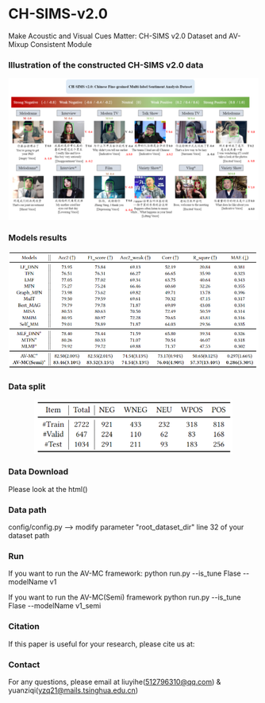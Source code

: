 # CH-SIMS-v2.0
Make Acoustic and Visual Cues Matter: CH-SIMS v2.0 Dataset and AV-Mixup Consistent Module
### Illustration of the constructed CH-SIMS v2.0 data
<p align="center">
  <img width="800" src="show/CH-SIMSv2.0.png">
</p>

### Models results
<p align="center">
  <img width="800" src="show/ModelResults.png">
</p>

### Data split
<p align="center">
  <img width="400" src="show/DataSplit.png">
</p>

### Data Download

Please look at the html()

### Data path

config/config.py --> modify parameter "root_dataset_dir" line 32 of your dataset path

### Run
If you want to run the AV-MC framework: python run.py --is_tune Flase --modelName v1

If you want to run the AV-MC(Semi) framework python run.py --is_tune Flase --modelName v1_semi

### Citation

If this paper is useful for your research, please cite us at: 

### Contact

For any questions, please email at liuyihe(512796310@qq.com) & yuanziqi(yzq21@mails.tsinghua.edu.cn)